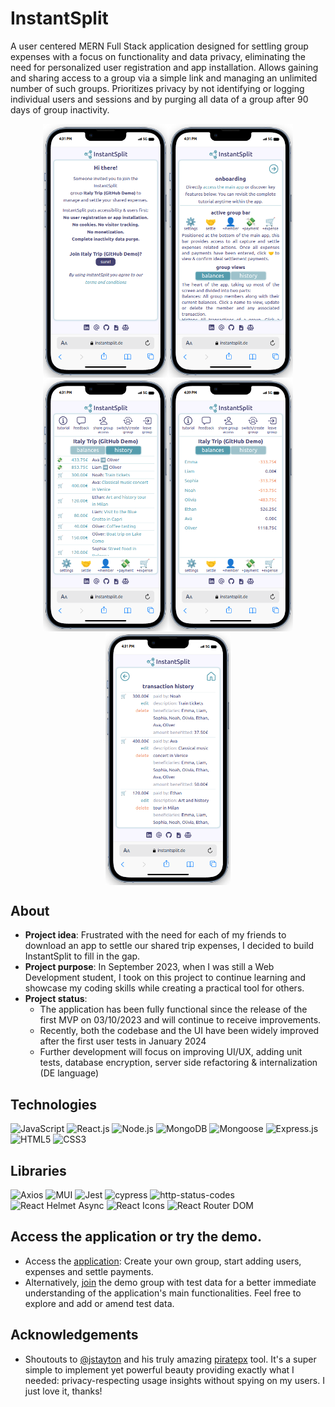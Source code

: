 # InstantSplit

A user centered MERN Full Stack application designed for settling group expenses with a focus on functionality and data privacy, eliminating the need for personalized user registration and app installation. Allows gaining and sharing access to a group via a simple link and managing an unlimited number of such groups. Prioritizes privacy by not identifying or logging individual users and sessions and by purging all data of a group after 90 days of group inactivity.

<div align="center" style="display: flex; flex-wrap: wrap; justify-content: center;">
  <img src="./client/public/app-onboarding1.png" alt="App screenshot1" width="200px">
  <img src="./client/public/app-onboarding2.png" alt="App screenshot2" width="200px">
</div>
<div align="center" style="display: flex; flex-wrap: wrap; justify-content: center;">
  <img src="./client/public/app-image.png" alt="App screenshot3" width="200px">
    <img src="./client/public/app-image2.png" alt="App screenshot4" width="200px">
  <img src="./client/public/app-image3.png" alt="App screenshot5" width="200px">
</div>

## About

- **Project idea**: Frustrated with the need for each of my friends to download an app to settle our shared trip expenses, I decided to build InstantSplit to fill in the gap.
- **Project purpose**: In September 2023, when I was still a Web Development student, I took on this project to continue learning and showcase my coding skills while creating a practical tool for others.
- **Project status**:
  - The application has been fully functional since the release of the first MVP on 03/10/2023 and will continue to receive improvements.
  - Recently, both the codebase and the UI have been widely improved after the first user tests in January 2024
  - Further development will focus on improving UI/UX, adding unit tests, database encryption, server side refactoring & internalization (DE language)

## Technologies

![JavaScript](https://img.shields.io/badge/JavaScript-F7DF1E?style=for-the-badge&logo=javascript&logoColor=black)
![React.js](https://img.shields.io/badge/React.js-61DAFB?style=for-the-badge&logo=react&logoColor=black)
![Node.js](https://img.shields.io/badge/Node.js-339933?style=for-the-badge&logo=node.js&logoColor=white)
![MongoDB](https://img.shields.io/badge/MongoDB-47A248?style=for-the-badge&logo=mongodb&logoColor=white)
![Mongoose](https://img.shields.io/badge/Mongoose-47A248?style=for-the-badge&logo=mongoose&logoColor=white)
![Express.js](https://img.shields.io/badge/Express.js-000000?style=for-the-badge&logo=express&logoColor=white)
![HTML5](https://img.shields.io/badge/HTML5-E34F26?style=for-the-badge&logo=html5&logoColor=white)
![CSS3](https://img.shields.io/badge/CSS3-1572B6?style=for-the-badge&logo=css3&logoColor=white)

## Libraries

![Axios](https://img.shields.io/badge/Axios-61DAFB?style=for-the-badge&logo=axios&logoColor=white)
![MUI](https://img.shields.io/badge/MUI-%230081CB.svg?style=for-the-badge&logo=mui&logoColor=white)
![Jest](https://img.shields.io/badge/Jest-C21325?style=for-the-badge&logo=jest&logoColor=white)
![cypress](https://img.shields.io/badge/-cypress-%23E5E5E5?style=for-the-badge&logo=cypress&logoColor=058a5e)
![http-status-codes](https://img.shields.io/badge/http--status--codes-4285F4?style=for-the-badge)
![React Helmet Async](https://img.shields.io/badge/React%20Helmet%20Async-61DAFB?style=for-the-badge&logo=react&logoColor=white)
![React Icons](https://img.shields.io/badge/React%20Icons-61DAFB?style=for-the-badge&logo=react&logoColor=white)
![React Router DOM](https://img.shields.io/badge/React%20Router%20DOM-CA4245?style=for-the-badge&logo=react-router&logoColor=white)

## Access the application or try the demo.

- Access the [application](https://www.instantsplit.de/): Create your own group, start adding users, expenses and settle payments.
- Alternatively, [join](https://instantsplit.de/join-instantsplit-group/Italy%20Trip%20GitHub%20Demo/UO99CWXD) the demo group with test data for a better immediate understanding of the application's main functionalities. Feel free to explore and add or amend test data.

## Acknowledgements

- Shoutouts to [@jstayton](https://github.com/jstayton) and his truly amazing [piratepx](https://github.com/piratepx) tool. It's a super simple to implement yet powerful beauty providing exactly what I needed: privacy-respecting usage insights without spying on my users. I just love it, thanks!
